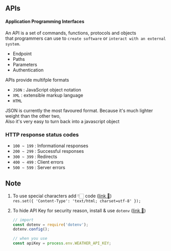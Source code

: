 ## APIs

#### Application Programming Interfaces

An API is a set of commands, functions, protocols and objects  
that programmers can use to `create software` or `interact with an external system`.

- Endpoint
- Paths
- Parameters
- Authentication

APIs provide multifple formats

- `JSON` : JavaScript object notation
- `XML` : extensible markup language
- `HTML`

JSON is currently the most favoured format. Because it's much lighter weight than the other two,  
Also it's very easy to turn back into a javascript object

### HTTP response status codes

- `100 ~ 199` : Informational responses
- `200 ~ 299` : Successful responses
- `300 ~ 399` : Redirects
- `400 ~ 499` : Client errors
- `500 ~ 599` : Server errors

## Note

1. To use special characters add 👇🏻 code ([link 👀](https://github.com/yoonsery/udemy-bootcamp/commit/08b221f0b09ec41489498047642ceee098a3b770))  
   `res.set({ 'Content-Type': 'text/html; charset=utf-8' });`

2. To hide API Key for security reason, install & use `dotenv` ([link 👀](https://github.com/yoonsery/udemy-bootcamp/commit/51e6657ad5002315aa348ff1366eac5e45d0dfe4))

   ```js
   // import
   const dotenv = require('dotenv');
   dotenv.config();

   // when you use
   const apiKey = process.env.WEATHER_API_KEY;
   ```
